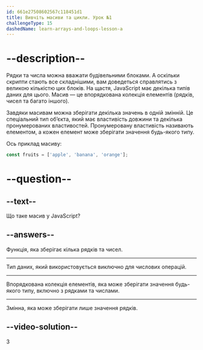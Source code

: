 ```yaml
---
id: 661e27508602567c118451d1
title: Вивчіть масиви та цикли. Урок №1
challengeType: 15
dashedName: learn-arrays-and-loops-lesson-a
---
```


# --description--

Рядки та числа можна вважати будівельними блоками. А оскільки скрипти стають все складнішими, вам доведеться справлятись з великою кількістю цих блоків. На щастя, JavaScript має декілька типів даних для цього. Масив — це впорядкована колекція елементів (рядків, чисел та багато іншого).

Завдяки масивам можна зберігати декілька значень в одній змінній. Це спеціальний тип об’єкта, який має властивість довжини та декілька пронумерованих властивостей. Пронумеровану властивість називають елементом, а кожен елемент може зберігати значення будь-якого типу.

Ось приклад масиву:

```javascript
const fruits = ['apple', 'banana', 'orange'];
```

# --question--

## --text--

Що таке масив у JavaScript?

## --answers--

Функція, яка зберігає кілька рядків та чисел.

---

Тип даних, який використовується виключно для числових операцій.

---

Впорядкована колекція елементів, яка може зберігати значення будь-якого типу, включно з рядками та числами.

---

Змінна, яка може зберігати лише значення рядків.

## --video-solution--

3
